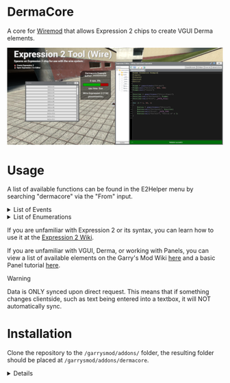 # DermaCore

A core for [Wiremod](https://github.com/wiremod/wire) that allows Expression 2 chips to create VGUI Derma elements.

![Example with DScrollPanel](example.png)

# Usage

A list of available functions can be found in the E2Helper menu by searching "dermacore" via the "From" input.

<details>

<summary>List of Events</summary>

| Event Name | Arguments | Description |
| :--------- | :-------- | :---------- |
| panelClicked | Panel | Called when a Panel is clicked with the left mouse button |
| panelRightClicked | Panel | Called when a Panel is clicked with the right mouse button |
| panelMiddleClicked | Panel | Called when a Panel is clicked with the middle mouse button (Usually the scroll wheel) |
| panelDoubleClicked | Panel | Called when a Panel is double clicked with the left mouse button. `panelClicked` is still called just before this is. |
| panelDataSync | Panel, String | Called when a Panel receives sync data from the client. Second argument is the name of the function being synced (i.e. GetText) |

</details>

<details>

<summary>List of Enumerations</summary>

<details>

<summary>Dock</summary>

| Enumeration | Value |
| :--------- | :-------- |
| _DOCK_NONE | 0 |
| _DOCK_FILL | 1 |
| _DOCK_LEFT | 2 |
| _DOCK_RIGHT | 3 |
| _DOCK_TOP | 4 |
| _DOCK_BOTTOM | 5 |

</details>

</details>

If you are unfamiliar with Expression 2 or its syntax, you can learn how to use it at the [Expression 2 Wiki](https://github.com/wiremod/wire/wiki/Expression-2).

If you are unfamiliar with VGUI, Derma, or working with Panels, you can view a list of available elements on the Garry's Mod Wiki [here](https://gmodwiki.com/VGUI_Element_List) and a basic Panel tutorial [here](https://gmodwiki.com/Derma_Basic_Guide).

> [!WARNING]
> Data is ONLY synced upon direct request.
> This means that if something changes clientside, such as text being entered into a textbox, it will NOT automatically sync.

# Installation

Clone the repository to the `/garrysmod/addons/` folder, the resulting folder should be placed at `/garrysmod/addons/dermacore`.

<details>

```
cd garrysmod/addons/
git clone https://github.com/bjurd/dermacore.git
```

</details>
